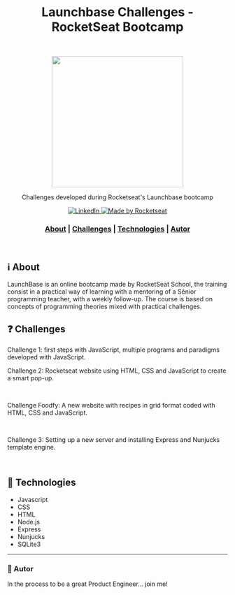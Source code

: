 <h1 align="center">
Launchbase Challenges - RocketSeat Bootcamp<br />
</h1>

<br />
<p align="center">
<img src="https://storage.googleapis.com/golden-wind/bootcamp-launchbase/logo.png" width="300"><p>
 <p align="center"> Challenges developed during Rocketseat's Launchbase bootcamp </P>

<p align="center">
  <a href="https://www.linkedin.com/in/caioledesma/" >
<img alt="LinkedIn" src="https://img.shields.io/badge/LinkedIn-Caio%20Ledesma-blue?style=flat-square&logo=linkedin">
  </a>
  <a href="https://rocketseat.com.br">
    <img alt="Made by Rocketseat" src="https://img.shields.io/badge/made%20by-Rocketseat-%23F8952D">
  </a>
</p>

<h3 align="center">  
  <a href="#information_source-sobre">About</a> |
  <a href="#question-challenges">Challenges</a> | 
  <a href="#rocket-tecnologias-utilizadas">Technologies</a> | 
  <a href="#wave-autor">Autor</a>  
</h3>

<br />

## :information_source: About

LaunchBase is an online bootcamp made by RocketSeat School, the training consist in a practical way of learning with a mentoring of a Sênior programming teacher, with a weekly follow-up. The course is based on concepts of programming theories mixed with practical challenges.


## :question: Challenges

<p>Challenge 1:</a> first steps with JavaScript, multiple programs and paradigms developed with JavaScript. </p>

<p>Challenge 2:</a> Rocketseat website using HTML, CSS and JavaScript to create a smart pop-up. </p>
<br />

<p>Challenge Foodfy:</a> A new website with recipes in grid format coded with HTML, CSS and JavaScript. </p>
<br />

<p>Challenge 3:</a> Setting up a new server and installing Express and Nunjucks template engine. </p>
<br />


## :rocket: Technologies

- Javascript 
- CSS
- HTML
- Node.js
- Express
- Nunjucks
- SQLite3


---

### :wave: Autor
In the process to be a great Product Engineer... join me! 

